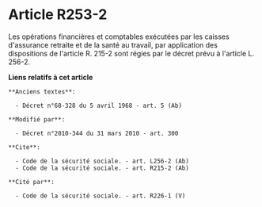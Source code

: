 # Article R253-2

Les opérations financières et comptables exécutées par les caisses d'assurance retraite et de la santé au travail, par
application des dispositions de l'article R. 215-2 sont régies par le décret prévu à l'article L. 256-2.

**Liens relatifs à cet article**

	**Anciens textes**:

	  - Décret n°68-328 du 5 avril 1968 - art. 5 (Ab)

	**Modifié par**:

	  - Décret n°2010-344 du 31 mars 2010 - art. 300

	**Cite**:

	  - Code de la sécurité sociale. - art. L256-2 (Ab)
	  - Code de la sécurité sociale. - art. R215-2 (Ab)

	**Cité par**:

	  - Code de la sécurité sociale. - art. R226-1 (V)
